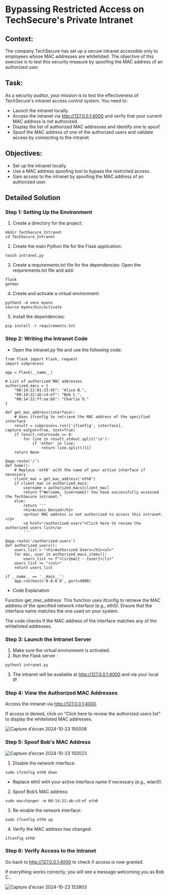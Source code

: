 # Bypassing Restricted Access on TechSecure's Private Intranet

## Context:

The company TechSecure has set up a secure intranet accessible only to employees whose MAC addresses are whitelisted. The objective of this exercise is to test this security measure by spoofing the MAC address of an authorized user.

## Task:

As a security auditor, your mission is to test the effectiveness of TechSecure's intranet access control system. You need to:

- Launch the intranet locally.
- Access the intranet via http://127.0.0.1:4000 and verify that your current MAC address is not authorized.
- Display the list of authorized MAC addresses and identify one to spoof.
- Spoof the MAC address of one of the authorized users and validate access by connecting to the intranet.
  
## Objectives:

- Set up the intranet locally.
- Use a MAC address spoofing tool to bypass the restricted access.
- Gain access to the intranet by spoofing the MAC address of an authorized user.


## Detailed Solution

### Step 1: Setting Up the Environment

1. Create a directory for the project:

```
mkdir TechSecure_Intranet
cd TechSecure_Intranet
```

2. Create the main Python file for the Flask application:

```
touch intranet.py
```

3. Create a requirements.txt file for the dependencies:
Open the requirements.txt file and add:

```
flask
getmac
```

4. Create and activate a virtual environment:

```
python3 -m venv myenv
source myenv/bin/activate
```

5. Install the dependencies:

```
pip install -r requirements.txt
```

### Step 2: Writing the Intranet Code

- Open the intranet.py file and use the following code:

```
from flask import Flask, request
import subprocess

app = Flask(__name__)

# List of authorized MAC addresses
authorized_macs = {
    "00:14:22:01:23:45": "Alice B.",
    "00:14:22:ab:cd:ef": "Bob C.",
    "00:14:22:ff:aa:bb": "Charlie D."
}

def get_mac_address(interface):
    # Uses ifconfig to retrieve the MAC address of the specified interface
    result = subprocess.run(['ifconfig', interface], capture_output=True, text=True)
    if result.returncode == 0:
        for line in result.stdout.split('\n'):
            if 'ether' in line:
                return line.split()[1]
    return None

@app.route('/')
def home():
    # Replace 'eth0' with the name of your active interface if necessary
    client_mac = get_mac_address('eth0')
    if client_mac in authorized_macs:
        username = authorized_macs[client_mac]
        return f"Welcome, {username}! You have successfully accessed the TechSecure intranet."
    else:
        return '''
        <h1>Access Denied</h1>
        <p>Your MAC address is not authorized to access this intranet.</p>
        <a href="/authorized-users">Click here to review the authorized users list</a>
        '''

@app.route('/authorized-users')
def authorized_users():
    users_list = "<h1>Authorized Users</h1><ul>"
    for mac, user in authorized_macs.items():
        users_list += f"<li>{mac} - {user}</li>"
    users_list += "</ul>"
    return users_list

if __name__ == '__main__':
    app.run(host='0.0.0.0', port=4000)
```
- Code Explanation

Function get_mac_address: This function uses ifconfig to retrieve the MAC address of the specified network interface (e.g., eth0). Ensure that the interface name matches the one used on your system.

The code checks if the MAC address of the interface matches any of the whitelisted addresses.

### Step 3: Launch the Intranet Server

1. Make sure the virtual environment is activated.
2. Run the Flask server :

```
python3 intranet.py
```
3. The intranet will be available at http://127.0.0.1:4000 and via your local IP.

### Step 4: View the Authorized MAC Addresses

Access the intranet via http://127.0.0.1:4000.

If access is denied, click on "Click here to review the authorized users list" to display the whitelisted MAC addresses.

![Capture d'écran 2024-10-23 150006](https://github.com/user-attachments/assets/9a8cd51f-763a-49a6-a496-56acf35b9ff7)


### Step 5: Spoof Bob's MAC Address

![Capture d'écran 2024-10-23 150023](https://github.com/user-attachments/assets/97eabe42-9d8d-4394-b05b-400db33e8ac1)

1. Disable the network interface:

```
sudo ifconfig eth0 down
```

- Replace eth0 with your active interface name if necessary (e.g., wlan0).

2. Spoof Bob’s MAC address:

```
sudo macchanger -m 00:14:22:ab:cd:ef eth0
```

3. Re-enable the network interface:

```
sudo ifconfig eth0 up
```

4. Verify the MAC address has changed:

```
ifconfig eth0
```

### Step 6: Verify Access to the Intranet

Go back to http://127.0.0.1:4000 to check if access is now granted.

If everything works correctly, you will see a message welcoming you as Bob C..

![Capture d'écran 2024-10-23 153803](https://github.com/user-attachments/assets/909e6728-8100-4727-bb54-f9424a6dfaf2)














